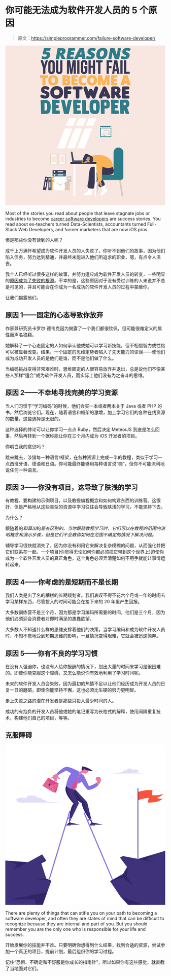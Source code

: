 # 你可能无法成为软件开发人员的 5 个原因

> 原文：<https://simpleprogrammer.com/failure-software-developer/>

![failure software developer](img/702b6cf3ca2dc0f2403d6eeabce26f32.png)

Most of the stories you read about people that leave stagnate jobs or industries to become [career software developers](https://simpleprogrammer.com/become-software-developer/) are success stories. You read about ex-teachers turned Data-Scientists, accountants turned Full-Stack Web Developers, and former marketers that are now iOS pros.

但是那些你没有读到的人呢？

成千上万满怀希望成为软件开发人员的人失败了。你听不到他们的故事，因为他们陷入债务，努力达到精通，并最终未能进入他们所追求的职业，嗯，有点令人沮丧。

我个人已经听过很多这样的故事，并努力适应成为软件开发人员的转变，一些明显的[原因成为了失败的根源](https://www.c-sharpcorner.com/article/21-common-lifetime-mistakes-about-software-development/)。不幸的是，这些原因对于没有受过训练的人来说并不总是可见的，并且可能会在你成为一名成功的软件开发人员的过程中蒙蔽你。

让我们揭露他们。

## 原因 1——固定的心态导致你放弃

作家兼研究员卡罗尔·德韦克因为揭露了一个我们都很钦佩，但可能很难定义的属性而声名狼藉。

她解释了一个心态固定的人如何承认他或她可以学习新技能，但不相信智力或性格可以被显著改变。结果，一个固定的思维定势者陷入了先天能力的谬误——使他们成为成功开发人员的是他们是谁，而不是他们做了什么。

当编码挑战变得非常艰难时，思维固定的人很容易放弃并退出，总是说他们不像某些人那样“适合”成为软件开发人员，而实际上他们没有为之奋斗的思维。

## 原因 2——不幸地寻找完美的学习资源

当人们习惯于“学习编码”的时候，他们会买一本或者两本关于 Java 或者 PHP 的书，然后浏览它们。现在，随着语言和框架的激增，加上学习它们的各种在线资源的数量，这些选择是无限的。

这种选择的悖论可以让你学习一点点 Ruby，然后决定 MeteorJS 到底是怎么回事，然后再转到一个据称能让你在三个月内成为 iOS 开发者的项目。

你明白我的意思吗？

跳来跳去，涉猎每一种语言/框架，在各种资源上完成一半的教程，类似于学习一点西班牙语、德语和日语。你可能最终能够用每种语言说“嗨”，但你不可能流利地说任何一种语言。

## 原因 3——你没有项目，这导致了肤浅的学习

有教程、要构建的示例项目，以及教授编程概念和如何构建东西的训练营。这很好，但是严格地从这些类型的资源中学习往往会导致肤浅的学习，不能坚持下去。

为什么？

跟随着的*和算出*的*是有区别的。当你跟随教程学习时，它们可以在教程的范围内说明概念和演示步骤，但是它们不会教你如何在范围不确定的情况下解决问题。*

辅导学习很快就消失了，因为你没有利用它来解决复杂模糊的问题，从而强化并把它们联系在一起。一个项目(你觉得无论如何你都必须把它带到这个世界上)迫使你成为一个软件开发人员的真正角色，这个角色必须弄清楚如何不用手就能让事情运转起来。

## 原因 4——你考虑的是短期而不是长期

我们人类是出了名的糟糕的长期规划者。我们哀叹不得不花六个月或一年的时间去学习某样东西，尽管投入的时间可能会在接下来的 20 年里产生回报。

大多数训练营不是三个月，因为那是学习编码所需要的时间，他们是三个月，因为他们必须迎合消费者对即时满足的愚蠢欲望。

大多数人不知道什么样的思维支撑着他们的决策，当学习编码和成为软件开发人员时，不知不觉地受到短期思维的影响，一旦情况变得艰难，它就会被迅速抛弃。

## 原因 5——你有不良的学习习惯

在没有人强迫你，也没有人给你报酬的情况下，划出大量的时间来学习是很困难的。即使你能克服这个障碍，又怎么能说你有效地利用了学习时间呢。

未来的软件开发人员会失败，因为最初的热情不足以让他们经历成为开发人员的日复一日的磨砺，即使你能坚持不懈，这也必须比生硬的努力更明智。

走上失败之路的潜在开发者是那些只投入最少时间的人。

成功的有抱负的开发人员将他或她的笔记重写为长格式的解释，使用间隔重复技术，构建他们自己的项目，等等。

## 克服障碍

![failure software developer](img/d12ed875a531fdacb4f93f9c01c7ea76.png)

There are plenty of things that can stifle you on your path to becoming a software developer, and often they are states of mind that can be difficult to recognize because they are internal and part of you. But you should remember you are the only one who is responsible for your life and success.

开始发展你的技能并不难。只要明确你想得到什么结果，找到合适的资源，尝试参加一个真正的项目，提前计划，最后组织你的学习过程。

记住“恐惧、不确定和不舒服是你成长的指南针”，所以如果你有这些感觉，就直截了当地面对它们。